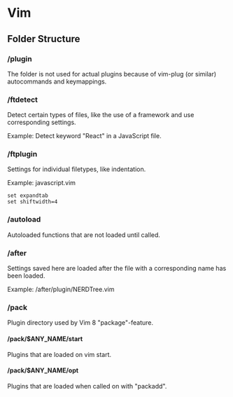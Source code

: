 Vim
===

Folder Structure
----------------

### /plugin

The folder is not used for actual plugins because of vim-plug (or similar) 
autocommands and keymappings.

### /ftdetect

Detect certain types of files, like the use of a framework and 
use corresponding settings.

Example: Detect keyword "React" in a JavaScript file.

### /ftplugin

Settings for individual filetypes, like indentation.

Example: javascript.vim
```viml
set expandtab
set shiftwidth=4
```

### /autoload

Autoloaded functions that are not loaded until called.

### /after

Settings saved here are loaded after the file with a corresponding name has been 
loaded.

Example: /after/plugin/NERDTree.vim

### /pack

Plugin directory used by Vim 8 "package"-feature.

#### /pack/$ANY_NAME/start

Plugins that are loaded on vim start.

#### /pack/$ANY_NAME/opt

Plugins that are loaded when called on with "packadd".

